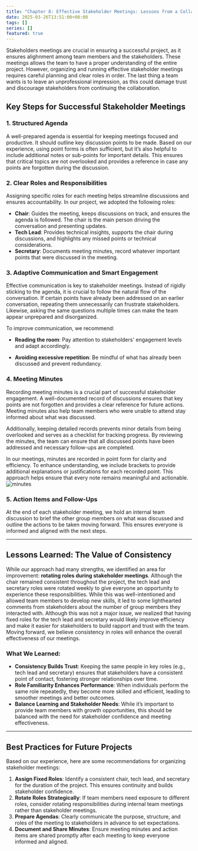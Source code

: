 ```yaml
---
title: "Chapter 8: Effective Stakeholder Meetings: Lessons from a Collaborative Project"
date: 2025-03-26T13:51:00+08:00
tags: []
series: []
featured: true
---
```


Stakeholders meetings are crucial in ensuring a successful project, as it ensures alighnment among team members and the stakeholders. These meetings allows the team to  have a proper understanding of the entire project. However, organizing and running effective stakeholder meetings requires careful planning and clear roles in order. The last thing a team wants is to leave an unprofessional impression, as this could damage trust and discourage stakeholders from continuing the collaboration.

## Key Steps for Successful Stakeholder Meetings

### 1. Structured Agenda
A well-prepared agenda is essential for keeping meetings focused and productive. It should outline key discussion points to be made. Based on our experience, using point forms is often sufficient, but it’s also helpful to include additional notes or sub-points for important details. This ensures that critical topics are not overlooked and provides a reference in case any points are forgotten during the discussion.


### 2. Clear Roles and Responsibilities
Assigning specific roles for each meeting helps streamline discussions and ensures accountability. In our project, we adopted the following roles:
- **Chair**: Guides the meeting, keeps discussions on track, and ensures the agenda is followed. The chair is the main person driving the conversation and presenting updates.
- **Tech Lead**: Provides technical insights, supports the chair during discussions, and highlights any missed points or technical considerations.
- **Secretary**: Documents meeting minutes, record whatever important points that were discussed in the meeting.


### 3. Adaptive Communication and Smart Engagement

Effective communication is key to stakeholder meetings. Instead of rigidly sticking to the agenda, it is crucial to follow the natural flow of the conversation. If certain points have already been addressed on an earlier conversation, repeating them unnecessarily can frustrate stakeholders. Likewise, asking the same questions multiple times can make the team appear unprepared and disorganized.

To improve communication, we recommend:

- **Reading the room**: Pay attention to stakeholders' engagement levels and adapt accordingly.

- **Avoiding excessive repetition**: Be mindful of what has already been discussed and prevent redundancy.

### 4. Meeting Minutes 
Recording meeting minutes is a crucial part of successful stakeholder engagement. A well-documented record of discussions ensures that key points are not forgotten and provides a clear reference for future actions. Meeting minutes also help team members who were unable to attend stay informed about what was discussed.

Additionally, keeping detailed records prevents minor details from being overlooked and serves as a checklist for tracking progress. By reviewing the minutes, the team can ensure that all discussed points have been addressed and necessary follow-ups are completed.

In our meetings, minutes are recorded in point form for clarity and efficiency. To enhance understanding, we include brackets to provide additional explanations or justifications for each recorded point. This approach helps ensure that every note remains meaningful and actionable.
![minutes](/G10/images/meeting/Minutes.png)


### 5. Action Items and Follow-Ups
At the end of each stakeholder meeting, we hold an internal team discussion to brief the other group members on what was discussed and outline the actions to be taken moving forward. This ensures everyone is informed and aligned with the next steps.

---
## Lessons Learned: The Value of Consistency

While our approach had many strengths, we identified an area for improvement: **rotating roles during stakeholder meetings**. Although the chair remained consistent throughout the project, the tech lead and secretary roles were rotated weekly to give everyone an opportunity to experience these responsibilities. While this was well-intentioned and allowed team members to develop new skills, it led to some lighthearted comments from stakeholders about the number of group members they interacted with. Although this was not a major issue, we realized that having fixed roles for the tech lead and secretary would likely improve efficiency and make it easier for stakeholders to build rapport and trust with the team. Moving forward, we believe consistency in roles will enhance the overall effectiveness of our meetings.

### What We Learned:
- **Consistency Builds Trust**: Keeping the same people in key roles (e.g., tech lead and secretary) ensures that stakeholders have a consistent point of contact, fostering stronger relationships over time.
- **Role Familiarity Enhances Performance**: When individuals perform the same role repeatedly, they become more skilled and efficient, leading to smoother meetings and better outcomes.
- **Balance Learning and Stakeholder Needs**: While it’s important to provide team members with growth opportunities, this should be balanced with the need for stakeholder confidence and meeting effectiveness.

---

## Best Practices for Future Projects

Based on our experience, here are some recommendations for organizing stakeholder meetings:

1. **Assign Fixed Roles**: Identify a consistent chair, tech lead, and secretary for the duration of the project. This ensures continuity and builds stakeholder confidence.
2. **Rotate Roles Strategically**: If team members need exposure to different roles, consider rotating responsibilities during internal team meetings rather than stakeholder meetings.
3. **Prepare Agendas**: Clearly communicate the purpose, structure, and roles of the meeting to stakeholders in advance to set expectations.
4. **Document and Share Minutes**: Ensure meeting minutes and action items are shared promptly after each meeting to keep everyone informed and aligned.

